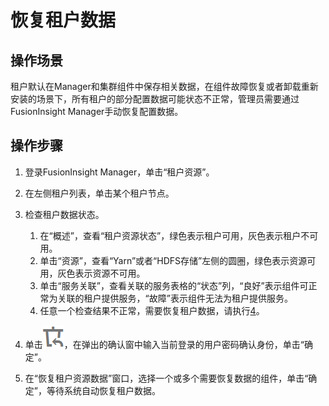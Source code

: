 # 恢复租户数据<a name="admin_guide_000106"></a>

## 操作场景<a name="zh-cn_topic_0263899523_zh-cn_topic_0193195958_sf367c18d47ac4797b3f2111207698f13"></a>

租户默认在Manager和集群组件中保存相关数据，在组件故障恢复或者卸载重新安装的场景下，所有租户的部分配置数据可能状态不正常，管理员需要通过FusionInsight Manager手动恢复配置数据。

## 操作步骤<a name="zh-cn_topic_0263899523_zh-cn_topic_0193195958_section1066963717314"></a>

1.  登录FusionInsight Manager，单击“租户资源”。
2.  在左侧租户列表，单击某个租户节点。
3.  检查租户数据状态。
    1.  在“概述”，查看“租户资源状态”，绿色表示租户可用，灰色表示租户不可用。
    2.  单击“资源”，查看“Yarn”或者“HDFS存储”左侧的圆圈，绿色表示资源可用，灰色表示资源不可用。
    3.  单击“服务关联”，查看关联的服务表格的“状态”列，“良好”表示组件可正常为关联的租户提供服务，“故障”表示组件无法为租户提供服务。
    4.  任意一个检查结果不正常，需要恢复租户数据，请执行[4](#zh-cn_topic_0263899523_zh-cn_topic_0193195958_l62f85b027a17495484c1162c5dd730f1)。

4.  <a name="zh-cn_topic_0263899523_zh-cn_topic_0193195958_l62f85b027a17495484c1162c5dd730f1"></a>单击![](figures/zh-cn_image_0263899446.png)，在弹出的确认窗中输入当前登录的用户密码确认身份，单击“确定”。
5.  在“恢复租户资源数据”窗口，选择一个或多个需要恢复数据的组件，单击“确定”，等待系统自动恢复租户数据。


